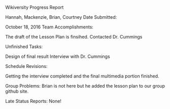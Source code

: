Wikiversity Progress Report

Hannah, Mackenzie, Brian, Courtney
Date Submitted:

October 18, 2016
Team Accomplishments:

The draft of the Lesson Plan is finsihed. 
Contacted Dr. Cummings

Unfinished Tasks:

Design of final result
Interview with Dr. Cummings

Schedule Revisions:

Getting the interview completed and the final multimedia portion finished. 

Group Problems:
Brian is not here but he added the lesson plan to our group github site.

Late Status Reports:
None! 

